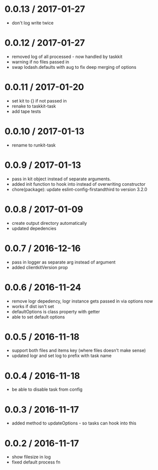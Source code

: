 
0.0.13 / 2017-01-27
==================

  * don't log write twice

0.0.12 / 2017-01-27
==================

  * removed log of all processed - now handled by taskkit
  * warning if no files passed in
  * swap lodash.defaults with aug to fix deep merging of options

0.0.11 / 2017-01-20
==================

  * set kit to {} if not passed in
  * renake to taskkit-task
  * add tape tests

0.0.10 / 2017-01-13
==================

  * rename to runkit-task

0.0.9 / 2017-01-13
==================

  * pass in kit object instead of separate arguments.
  * added init function to hook into instead of overwriting constructor
  * chore(package): update eslint-config-firstandthird to version 3.2.0

0.0.8 / 2017-01-09
==================

  * create output directory automatically
  * updated depedencies

0.0.7 / 2016-12-16
==================

  * pass in logger as separate arg instead of argument
  * added clientkitVersion prop

0.0.6 / 2016-11-24
==================

  * remove logr depedency, logr instance gets passed in via options now
  * works if dist isn't set
  * defaultOptions is class property with getter
  * able to set default options

0.0.5 / 2016-11-18
==================

  * support both files and items key (where files doesn't make sense)
  * updated logr and set log to prefix with task name

0.0.4 / 2016-11-18
==================

  * be able to disable task from config

0.0.3 / 2016-11-17
==================

  * added method to updateOptions - so tasks can hook into this

0.0.2 / 2016-11-17
==================

  * show filesize in log
  * fixed default process fn
